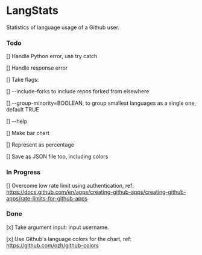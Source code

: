 # LangStats

Statistics of language usage of a Github user.

### Todo

[] Handle Python error, use try catch

[] Handle response error

[] Take flags:

[] 	--include-forks to include repos forked from elsewhere

[] 	--group-minority=BOOLEAN, to group smallest languages as a single one, default TRUE

[] 	--help

[] Make bar chart

[] Represent as percentage

[] Save as JSON file too, including colors

### In Progress

[] Overcome low rate limit using authentication, ref: https://docs.github.com/en/apps/creating-github-apps/creating-github-apps/rate-limits-for-github-apps

### Done

[x] Take argument input: input username.

[x] Use Github's language colors for the chart, ref: https://github.com/ozh/github-colors
